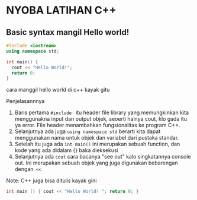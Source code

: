 # NYOBA LATIHAN C++

## Basic syntax mangil Hello world!
```c++
#include <iostream>
using namespace std;

int main() {
  cout << "Hello World!";
  return 0;
}
```
cara manggil hello world di c++ kayak gitu

Penjelasannnya
1. Baris pertama <code>#include <iostream></code> itu header file library yang memungkinkan kita menggunakna input dan output objek, seoerti halnya cout, klo gada itu ya error. File header menambahkan fungsionalitas ke program C++.
2. Selanjutnya ada juga <code>using namespace std</code> berarti kita dapat menggunakan nama untuk objek dan variabel dari pustaka standar.
3. Setelah itu juga ada <code>int main()</code> ini merupakan sebuah function, dan kode yang ada didalam {} baka dieksekusi
4. Selanjutnya ada <code>cout</code> cara bacanya "see out" kalo singkatannya console out. Ini merupakan sebuah objek yang juga digunakan bebarengan dengan<code> << </code>

Note: 
C++ juga bisa ditulis kayak gini

```c++
int main () { cout << "Hello World! "; return 0; }
```

